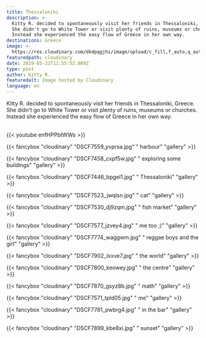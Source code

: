 ```yaml
---
title: Thessaloniki
description: >-
  Kitty R. decided to spontaneously visit her friends in Thessaloniki, Greece.
  She didn't go to White Tower or visit plenty of ruins, museums or churches.
  Instead she experienced the easy flow of Greece in her own way.
destinations: Greece
image: >-
  https://res.cloudinary.com/dkdpqgjhi/image/upload/c_fill,f_auto,q_auto,w_300/v1558526345/DSCF7935_mne3tk.jpg
featuredpath: cloudinary
date: 2019-05-22T11:55:52.089Z
type: post
author: Kitty R.
featuredalt: Image hosted by Cloudinary
language: en
---
```

Kitty R. decided to spontaneously visit her friends in Thessaloniki, Greece. She didn't go to White Tower or visit plenty of ruins, museums or churches. Instead she experienced the easy flow of Greece in her own way.

<br>{{< youtube enfHPPbtWWs >}}</br>

{{< fancybox "cloudinary" "DSCF7559_yvprsa.jpg" "        harbour" "gallery" >}}

{{< fancybox "cloudinary" "DSCF7458_cxpf5w.jpg" "        exploring some buildings" "gallery" >}}

{{< fancybox "cloudinary" "DSCF7446_bpgel1.jpg" "        Thessaloniki" "gallery" >}}

{{< fancybox "cloudinary" "DSCF7523_jwqlsn.jpg" "        cat" "gallery" >}}

{{< fancybox "cloudinary" "DSCF7530_dj9zqm.jpg" "        fish market" "gallery" >}}

{{< fancybox "cloudinary" "DSCF7577_jzvey4.jpg" "        me too ;)" "gallery" >}}

{{< fancybox "cloudinary" "DSCF7774_waggwm.jpg" "        reggae boys and the girl" "gallery" >}}

{{< fancybox "cloudinary" "DSCF7902_lxxve7.jpg" "        the world" "gallery" >}}

{{< fancybox "cloudinary" "DSCF7800_keowey.jpg" "        the centre" "gallery" >}}

{{< fancybox "cloudinary" "DSCF7870_gsyz8b.jpg" "        math" "gallery" >}}

{{< fancybox "cloudinary" "DSCF7571_tpld05.jpg" "       me" "gallery" >}}

{{< fancybox "cloudinary" "DSCF7781_pwbrg4.jpg" "       in the bar" "gallery" >}}

{{< fancybox "cloudinary" "DSCF7899_kbe8xi.jpg" "       sunset" "gallery" >}}
